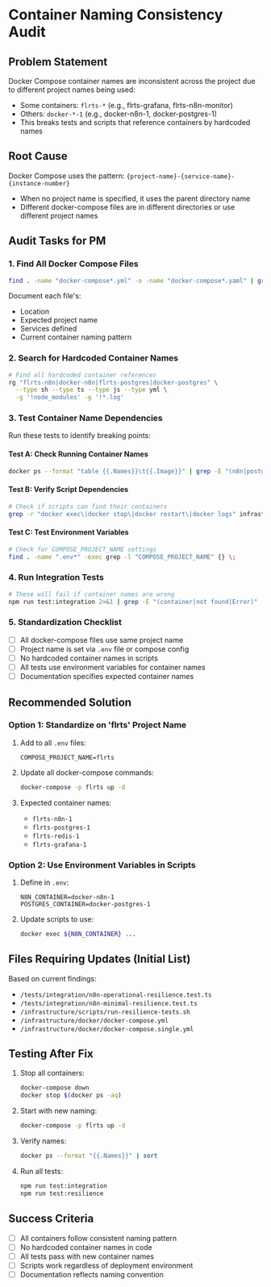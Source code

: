 # Container Naming Consistency Audit

## Problem Statement

Docker Compose container names are inconsistent across the project due to
different project names being used:

- Some containers: `flrts-*` (e.g., flrts-grafana, flrts-n8n-monitor)
- Others: `docker-*-1` (e.g., docker-n8n-1, docker-postgres-1)
- This breaks tests and scripts that reference containers by hardcoded names

## Root Cause

Docker Compose uses the pattern:
`{project-name}-{service-name}-{instance-number}`

- When no project name is specified, it uses the parent directory name
- Different docker-compose files are in different directories or use different
  project names

## Audit Tasks for PM

### 1. Find All Docker Compose Files

```bash
find . -name "docker-compose*.yml" -o -name "docker-compose*.yaml" | grep -v node_modules
```

Document each file's:

- Location
- Expected project name
- Services defined
- Current container naming pattern

### 2. Search for Hardcoded Container Names

```bash
# Find all hardcoded container references
rg "flrts-n8n|docker-n8n|flrts-postgres|docker-postgres" \
  --type sh --type ts --type js --type yml \
  -g '!node_modules' -g '!*.log'
```

### 3. Test Container Name Dependencies

Run these tests to identify breaking points:

#### Test A: Check Running Container Names

```bash
docker ps --format "table {{.Names}}\t{{.Image}}" | grep -E "(n8n|postgres|redis|grafana)"
```

#### Test B: Verify Script Dependencies

```bash
# Check if scripts can find their containers
grep -r "docker exec\|docker stop\|docker restart\|docker logs" infrastructure/scripts/
```

#### Test C: Test Environment Variables

```bash
# Check for COMPOSE_PROJECT_NAME settings
find . -name ".env*" -exec grep -l "COMPOSE_PROJECT_NAME" {} \;
```

### 4. Run Integration Tests

```bash
# These will fail if container names are wrong
npm run test:integration 2>&1 | grep -E "(container|not found|Error)"
```

### 5. Standardization Checklist

- [ ] All docker-compose files use same project name
- [ ] Project name is set via `.env` file or compose config
- [ ] No hardcoded container names in scripts
- [ ] All tests use environment variables for container names
- [ ] Documentation specifies expected container names

## Recommended Solution

### Option 1: Standardize on 'flrts' Project Name

1. Add to all `.env` files:

   ```
   COMPOSE_PROJECT_NAME=flrts
   ```

2. Update all docker-compose commands:

   ```bash
   docker-compose -p flrts up -d
   ```

3. Expected container names:
   - `flrts-n8n-1`
   - `flrts-postgres-1`
   - `flrts-redis-1`
   - `flrts-grafana-1`

### Option 2: Use Environment Variables in Scripts

1. Define in `.env`:

   ```
   N8N_CONTAINER=docker-n8n-1
   POSTGRES_CONTAINER=docker-postgres-1
   ```

2. Update scripts to use:

   ```bash
   docker exec ${N8N_CONTAINER} ...
   ```

## Files Requiring Updates (Initial List)

Based on current findings:

- `/tests/integration/n8n-operational-resilience.test.ts`
- `/tests/integration/n8n-minimal-resilience.test.ts`
- `/infrastructure/scripts/run-resilience-tests.sh`
- `/infrastructure/docker/docker-compose.yml`
- `/infrastructure/docker/docker-compose.single.yml`

## Testing After Fix

1. Stop all containers:

   ```bash
   docker-compose down
   docker stop $(docker ps -aq)
   ```

2. Start with new naming:

   ```bash
   docker-compose -p flrts up -d
   ```

3. Verify names:

   ```bash
   docker ps --format "{{.Names}}" | sort
   ```

4. Run all tests:

   ```bash
   npm run test:integration
   npm run test:resilience
   ```

## Success Criteria

- [ ] All containers follow consistent naming pattern
- [ ] No hardcoded container names in code
- [ ] All tests pass with new container names
- [ ] Scripts work regardless of deployment environment
- [ ] Documentation reflects naming convention
